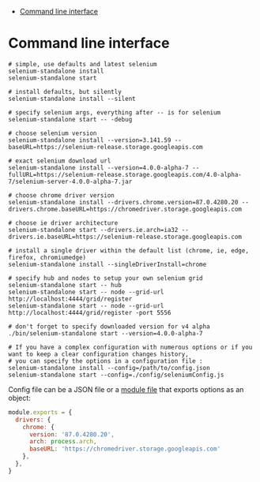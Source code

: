 <!-- START doctoc generated TOC please keep comment here to allow auto update -->
<!-- DON'T EDIT THIS SECTION, INSTEAD RE-RUN doctoc TO UPDATE -->

- [Command line interface](#command-line-interface)

<!-- END doctoc generated TOC please keep comment here to allow auto update -->

# Command line interface

```shell
# simple, use defaults and latest selenium
selenium-standalone install
selenium-standalone start

# install defaults, but silently
selenium-standalone install --silent

# specify selenium args, everything after -- is for selenium
selenium-standalone start -- -debug

# choose selenium version
selenium-standalone install --version=3.141.59 --baseURL=https://selenium-release.storage.googleapis.com

# exact selenium download url
selenium-standalone install --version=4.0.0-alpha-7 --fullURL=https://selenium-release.storage.googleapis.com/4.0-alpha-7/selenium-server-4.0.0-alpha-7.jar

# choose chrome driver version
selenium-standalone install --drivers.chrome.version=87.0.4280.20 --drivers.chrome.baseURL=https://chromedriver.storage.googleapis.com

# choose ie driver architecture
selenium-standalone start --drivers.ie.arch=ia32 --drivers.ie.baseURL=https://selenium-release.storage.googleapis.com

# install a single driver within the default list (chrome, ie, edge, firefox, chromiumedge)
selenium-standalone install --singleDriverInstall=chrome

# specify hub and nodes to setup your own selenium grid
selenium-standalone start -- hub
selenium-standalone start -- node --grid-url http://localhost:4444/grid/register
selenium-standalone start -- node --grid-url http://localhost:4444/grid/register -port 5556

# don't forget to specify downloaded version for v4 alpha
./bin/selenium-standalone start --version=4.0.0-alpha-7

# If you have a complex configuration with numerous options or if you want to keep a clear configuration changes history,
# you can specify the options in a configuration file :
selenium-standalone install --config=/path/to/config.json
selenium-standalone start --config=./config/seleniumConfig.js

```

Config file can be a JSON file or a [module file](https://nodejs.org/api/modules.html#modules_file_modules) that exports options as an object:

```js
module.exports = {
  drivers: {
    chrome: {
      version: '87.0.4280.20',
      arch: process.arch,
      baseURL: 'https://chromedriver.storage.googleapis.com'
    },
  },
}
```
